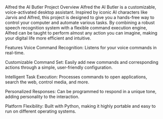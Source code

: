 Alfred the AI Butler
Project Overview
Alfred the AI Butler is a customizable, voice-activated desktop assistant. Inspired by iconic AI characters like Jarvis and Alfred, this project is designed to give you a hands-free way to control your computer and automate various tasks. By combining a robust speech recognition system with a flexible command execution engine, Alfred can be taught to perform almost any action you can imagine, making your digital life more efficient and intuitive.

Features
Voice Command Recognition: Listens for your voice commands in real-time.

Customizable Command Set: Easily add new commands and corresponding actions through a simple, user-friendly configuration.

Intelligent Task Execution: Processes commands to open applications, search the web, control media, and more.

Personalized Responses: Can be programmed to respond in a unique tone, adding personality to the interaction.

Platform Flexibility: Built with Python, making it highly portable and easy to run on different operating systems.
